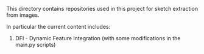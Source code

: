 This directory contains repositories used in this project for sketch extraction from images. 

In particular the current content includes: 
1. DFI - Dynamic Feature Integration (with some modifications in the main.py scripts)


